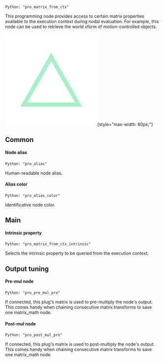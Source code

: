 `Python: "pro_matrix_from_ctx"`

This programming node provides access to certain matrix properties available to the execution context during nodal evaluation. For example, this node can be used to retrieve the world xform of motion-controlled objects.

![Icon](pro_matrix_from_ctx_swatch.png "Icon"){style="max-width: 80px;"}

## Common

#### Node alias
`Python: "pro_alias"`

Human-readable node alias.

#### Alias color
`Python: "pro_alias_color"`

Identificative node color.

## Main

#### Intrinsic property
`Python: "pro_matrix_from_ctx_intrinsic"`

Selects the intrinsic property to be queried from the execution context.

## Output tuning

#### Pre-mul node
`Python: "pro_pre_mul_pro"`

If connected, this plug's matrix is used to pre-multiply the node's output. This comes handy when chaining consecutive matrix transforms to save one matrix_math node.

#### Post-mul node
`Python: "pro_post_mul_pro"`

If connected, this plug's matrix is used to post-multiply the node's output. This comes handy when chaining consecutive matrix transforms to save one matrix_math node.

